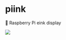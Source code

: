 # piink
:pig: Raspberry Pi eink display

![](https://pbs.twimg.com/media/ESM3OqDUcAETjun?format=jpg&name=4096x4096)
